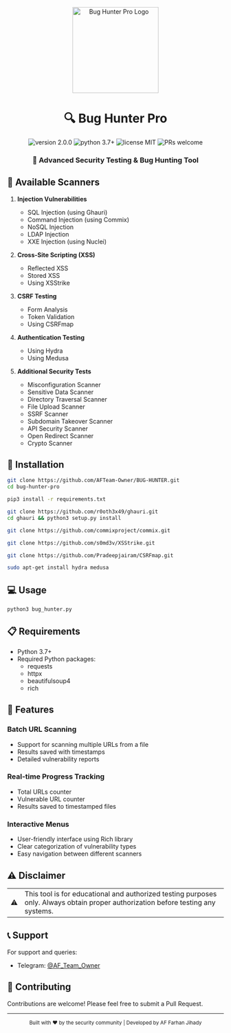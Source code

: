 <div align="center">
  <img src="https://envs.sh/HFQ.jpg" alt="Bug Hunter Pro Logo" width="200px">
  
  <h1>🔍 Bug Hunter Pro</h1>
  
  <p>
    <img src="https://img.shields.io/badge/version-2.0.0-blue.svg" alt="version 2.0.0">
    <img src="https://img.shields.io/badge/python-3.7+-green.svg" alt="python 3.7+">
    <img src="https://img.shields.io/badge/license-MIT-orange.svg" alt="license MIT">
    <img src="https://img.shields.io/badge/PRs-welcome-brightgreen.svg" alt="PRs welcome">
  </p>

  <h3>🚀 Advanced Security Testing & Bug Hunting Tool</h3>
</div>

## 🎯 Available Scanners

1. **Injection Vulnerabilities**
   - SQL Injection (using Ghauri)
   - Command Injection (using Commix)
   - NoSQL Injection
   - LDAP Injection
   - XXE Injection (using Nuclei)

2. **Cross-Site Scripting (XSS)**
   - Reflected XSS
   - Stored XSS
   - Using XSStrike

3. **CSRF Testing**
   - Form Analysis
   - Token Validation
   - Using CSRFmap

4. **Authentication Testing**
   - Using Hydra
   - Using Medusa

5. **Additional Security Tests**
   - Misconfiguration Scanner
   - Sensitive Data Scanner
   - Directory Traversal Scanner
   - File Upload Scanner
   - SSRF Scanner
   - Subdomain Takeover Scanner
   - API Security Scanner
   - Open Redirect Scanner
   - Crypto Scanner

## 🚀 Installation

```bash
git clone https://github.com/AFTeam-Owner/BUG-HUNTER.git
cd bug-hunter-pro

pip3 install -r requirements.txt

git clone https://github.com/r0oth3x49/ghauri.git
cd ghauri && python3 setup.py install

git clone https://github.com/commixproject/commix.git

git clone https://github.com/s0md3v/XSStrike.git

git clone https://github.com/Pradeepjairam/CSRFmap.git

sudo apt-get install hydra medusa
```

## 💻 Usage

```bash
python3 bug_hunter.py
```

## 📋 Requirements

- Python 3.7+
- Required Python packages:
  - requests
  - httpx
  - beautifulsoup4
  - rich

## 🔧 Features

### Batch URL Scanning
- Support for scanning multiple URLs from a file
- Results saved with timestamps
- Detailed vulnerability reports

### Real-time Progress Tracking
- Total URLs counter
- Vulnerable URL counter
- Results saved to timestamped files

### Interactive Menus
- User-friendly interface using Rich library
- Clear categorization of vulnerability types
- Easy navigation between different scanners

## ⚠️ Disclaimer

<table>
  <tr>
    <td>⚠️</td>
    <td>This tool is for educational and authorized testing purposes only. Always obtain proper authorization before testing any systems.</td>
  </tr>
</table>

## 📞 Support

For support and queries:
- Telegram: [@AF_Team_Owner](https://t.me/AF_Team_Owner)

## 🤝 Contributing

Contributions are welcome! Please feel free to submit a Pull Request.

---

<div align="center">
  <sub>Built with ❤️ by the security community | Developed by AF Farhan Jihady</sub>
</div>
